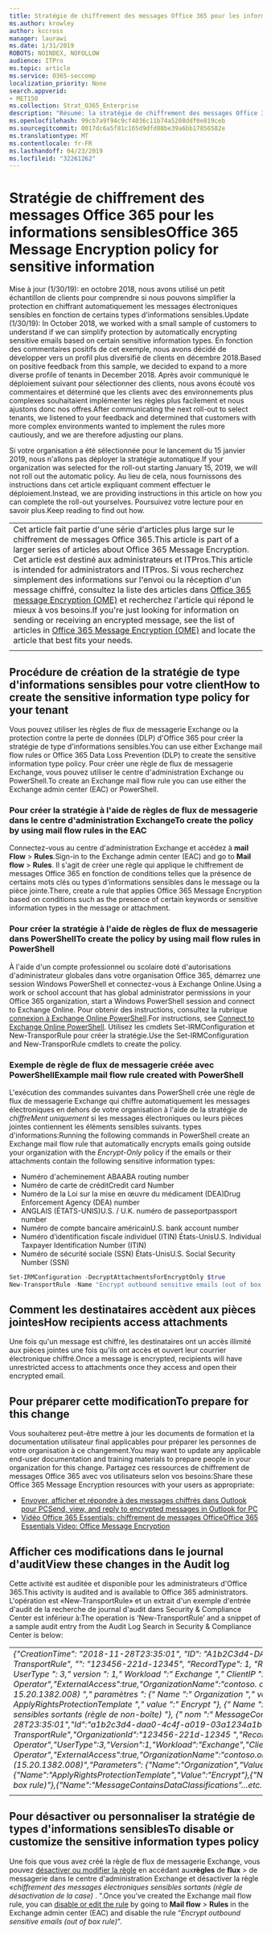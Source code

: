 ```yaml
---
title: Stratégie de chiffrement des messages Office 365 pour les informations sensibles
ms.author: krowley
author: kccross
manager: laurawi
ms.date: 1/31/2019
ROBOTS: NOINDEX, NOFOLLOW
audience: ITPro
ms.topic: article
ms.service: O365-seccomp
localization_priority: None
search.appverid:
- MET150
ms.collection: Strat_O365_Enterprise
description: "Résumé: la stratégie de chiffrement des messages Office 365 pour les types d'informations sensibles est désormais disponible."
ms.openlocfilehash: 99cb7a9f94c9cf4036c11b74a5208ddf0e819ceb
ms.sourcegitcommit: 0017dc6a5f81c165d9dfd88be39a6bb17856582e
ms.translationtype: MT
ms.contentlocale: fr-FR
ms.lasthandoff: 04/23/2019
ms.locfileid: "32261262"
---
```

# <a name="office-365-message-encryption-policy-for-sensitive-information"></a><span data-ttu-id="81c98-103">Stratégie de chiffrement des messages Office 365 pour les informations sensibles</span><span class="sxs-lookup"><span data-stu-id="81c98-103">Office 365 Message Encryption policy for sensitive information</span></span>

<span data-ttu-id="81c98-104">Mise à jour (1/30/19): en octobre 2018, nous avons utilisé un petit échantillon de clients pour comprendre si nous pouvons simplifier la protection en chiffrant automatiquement les messages électroniques sensibles en fonction de certains types d'informations sensibles.</span><span class="sxs-lookup"><span data-stu-id="81c98-104">Update (1/30/19): In October 2018, we worked with a small sample of customers to understand if we can simplify protection by automatically encrypting sensitive emails based on certain sensitive information types.</span></span> <span data-ttu-id="81c98-105">En fonction des commentaires positifs de cet exemple, nous avons décidé de développer vers un profil plus diversifié de clients en décembre 2018.</span><span class="sxs-lookup"><span data-stu-id="81c98-105">Based on positive feedback from this sample, we decided to expand to a more diverse profile of tenants in December 2018.</span></span> <span data-ttu-id="81c98-106">Après avoir communiqué le déploiement suivant pour sélectionner des clients, nous avons écouté vos commentaires et déterminé que les clients avec des environnements plus complexes souhaitaient implémenter les règles plus facilement et nous ajustons donc nos offres.</span><span class="sxs-lookup"><span data-stu-id="81c98-106">After communicating the next roll-out to select tenants, we listened to your feedback and determined that customers with more complex environments wanted to implement the rules more cautiously, and we are therefore adjusting our plans.</span></span>

<span data-ttu-id="81c98-107">Si votre organisation a été sélectionnée pour le lancement du 15 janvier 2019, nous n'allons pas déployer la stratégie automatique.</span><span class="sxs-lookup"><span data-stu-id="81c98-107">If your organization was selected for the roll-out starting January 15, 2019, we will not roll out the automatic policy.</span></span> <span data-ttu-id="81c98-108">Au lieu de cela, nous fournissons des instructions dans cet article expliquant comment effectuer le déploiement.</span><span class="sxs-lookup"><span data-stu-id="81c98-108">Instead, we are providing instructions in this article on how you can complete the roll-out yourselves.</span></span> <span data-ttu-id="81c98-109">Poursuivez votre lecture pour en savoir plus.</span><span class="sxs-lookup"><span data-stu-id="81c98-109">Keep reading to find out how.</span></span>

||
|:-----|
|<span data-ttu-id="81c98-110">Cet article fait partie d'une série d'articles plus large sur le chiffrement de messages Office 365.</span><span class="sxs-lookup"><span data-stu-id="81c98-110">This article is part of a larger series of articles about Office 365 Message Encryption.</span></span> <span data-ttu-id="81c98-111">Cet article est destiné aux administrateurs et ITPros.</span><span class="sxs-lookup"><span data-stu-id="81c98-111">This article is intended for administrators and ITPros.</span></span> <span data-ttu-id="81c98-112">Si vous recherchez simplement des informations sur l'envoi ou la réception d'un message chiffré, consultez la liste des articles dans [Office 365 message Encryption (OME)](ome.md) et recherchez l'article qui répond le mieux à vos besoins.</span><span class="sxs-lookup"><span data-stu-id="81c98-112">If you're just looking for information on sending or receiving an encrypted message, see the list of articles in [Office 365 Message Encryption (OME)](ome.md) and locate the article that best fits your needs.</span></span> |
||

## <a name="how-to-create-the-sensitive-information-type-policy-for-your-tenant"></a><span data-ttu-id="81c98-113">Procédure de création de la stratégie de type d'informations sensibles pour votre client</span><span class="sxs-lookup"><span data-stu-id="81c98-113">How to create the sensitive information type policy for your tenant</span></span>

<span data-ttu-id="81c98-114">Vous pouvez utiliser les règles de flux de messagerie Exchange ou la protection contre la perte de données (DLP) d'Office 365 pour créer la stratégie de type d'informations sensibles.</span><span class="sxs-lookup"><span data-stu-id="81c98-114">You can use either Exchange mail flow rules or Office 365 Data Loss Prevention (DLP) to create the sensitive information type policy.</span></span> <span data-ttu-id="81c98-115">Pour créer une règle de flux de messagerie Exchange, vous pouvez utiliser le centre d'administration Exchange ou PowerShell.</span><span class="sxs-lookup"><span data-stu-id="81c98-115">To create an Exchange mail flow rule you can use either the Exchange admin center (EAC) or PowerShell.</span></span>

### <a name="to-create-the-policy-by-using-mail-flow-rules-in-the-eac"></a><span data-ttu-id="81c98-116">Pour créer la stratégie à l'aide de règles de flux de messagerie dans le centre d'administration Exchange</span><span class="sxs-lookup"><span data-stu-id="81c98-116">To create the policy by using mail flow rules in the EAC</span></span>

<span data-ttu-id="81c98-117">Connectez-vous au centre d'administration Exchange et accédez à **mail Flow** > **Rules**.</span><span class="sxs-lookup"><span data-stu-id="81c98-117">Sign-in to the Exchange admin center (EAC) and go to **Mail flow** > **Rules**.</span></span> <span data-ttu-id="81c98-118">Il s'agit de créer une règle qui applique le chiffrement de messages Office 365 en fonction de conditions telles que la présence de certains mots clés ou types d'informations sensibles dans le message ou la pièce jointe.</span><span class="sxs-lookup"><span data-stu-id="81c98-118">There, create a rule that applies Office 365 Message Encryption based on conditions such as the presence of certain keywords or sensitive information types in the message or attachment.</span></span>

### <a name="to-create-the-policy-by-using-mail-flow-rules-in-powershell"></a><span data-ttu-id="81c98-119">Pour créer la stratégie à l'aide de règles de flux de messagerie dans PowerShell</span><span class="sxs-lookup"><span data-stu-id="81c98-119">To create the policy by using mail flow rules in PowerShell</span></span>

<span data-ttu-id="81c98-120">À l'aide d'un compte professionnel ou scolaire doté d'autorisations d'administrateur globales dans votre organisation Office 365, démarrez une session Windows PowerShell et connectez-vous à Exchange Online.</span><span class="sxs-lookup"><span data-stu-id="81c98-120">Using a work or school account that has global administrator permissions in your Office 365 organization, start a Windows PowerShell session and connect to Exchange Online.</span></span> <span data-ttu-id="81c98-121">Pour obtenir des instructions, consultez la rubrique [connexion à Exchange Online PowerShell](https://aka.ms/exopowershell).</span><span class="sxs-lookup"><span data-stu-id="81c98-121">For instructions, see [Connect to Exchange Online PowerShell](https://aka.ms/exopowershell).</span></span> <span data-ttu-id="81c98-122">Utilisez les cmdlets Set-IRMConfiguration et New-TransporRule pour créer la stratégie.</span><span class="sxs-lookup"><span data-stu-id="81c98-122">Use the Set-IRMConfiguration and New-TransporRule cmdlets to create the policy.</span></span>

### <a name="example-mail-flow-rule-created-with-powershell"></a><span data-ttu-id="81c98-123">Exemple de règle de flux de messagerie créée avec PowerShell</span><span class="sxs-lookup"><span data-stu-id="81c98-123">Example mail flow rule created with PowerShell</span></span>

<span data-ttu-id="81c98-124">L'exécution des commandes suivantes dans PowerShell crée une règle de flux de messagerie Exchange qui chiffre automatiquement les messages électroniques en dehors de votre organisation à l'aide de la stratégie de *chiffreMent uniquement* si les messages électroniques ou leurs pièces jointes contiennent les éléments sensibles suivants. types d'informations:</span><span class="sxs-lookup"><span data-stu-id="81c98-124">Running the following commands in PowerShell create an Exchange mail flow rule that automatically encrypts emails going outside your organization with the *Encrypt-Only* policy if the emails or their attachments contain the following sensitive information types:</span></span>

- <span data-ttu-id="81c98-125">Numéro d'acheminement ABA</span><span class="sxs-lookup"><span data-stu-id="81c98-125">ABA routing number</span></span>
- <span data-ttu-id="81c98-126">Numéro de carte de crédit</span><span class="sxs-lookup"><span data-stu-id="81c98-126">Credit card Number</span></span>
- <span data-ttu-id="81c98-127">Numéro de la Loi sur la mise en œuvre du médicament (DEA)</span><span class="sxs-lookup"><span data-stu-id="81c98-127">Drug Enforcement Agency (DEA) number</span></span>
- <span data-ttu-id="81c98-128">ANGLAIS (ÉTATS-UNIS)</span><span class="sxs-lookup"><span data-stu-id="81c98-128">U.S. / U.K.</span></span> <span data-ttu-id="81c98-129">numéro de passeport</span><span class="sxs-lookup"><span data-stu-id="81c98-129">passport number</span></span>
- <span data-ttu-id="81c98-130">Numéro de compte bancaire américain</span><span class="sxs-lookup"><span data-stu-id="81c98-130">U.S. bank account number</span></span>
- <span data-ttu-id="81c98-131">Numéro d’identification fiscale individuel (ITIN) États-Unis</span><span class="sxs-lookup"><span data-stu-id="81c98-131">U.S. Individual Taxpayer Identification Number (ITIN)</span></span>
- <span data-ttu-id="81c98-132">Numéro de sécurité sociale (SSN) États-Unis</span><span class="sxs-lookup"><span data-stu-id="81c98-132">U.S. Social Security Number (SSN)</span></span>

```powershell
Set-IRMConfiguration -DecryptAttachmentsForEncryptOnly $true
New-TransportRule -Name "Encrypt outbound sensitive emails (out of box rule)" -SentToScope  NotInOrganization  -ApplyRightsProtectionTemplate "Encrypt" -MessageContainsDataClassifications @(@{Name="ABA Routing Number"; minCount="1"},@{Name="Credit Card Number"; minCount="1"},@{Name="Drug Enforcement Agency (DEA) Number"; minCount="1"},@{Name="U.S. / U.K. Passport Number"; minCount="1"},@{Name="U.S. Bank Account Number"; minCount="1"},@{Name="U.S. Individual Taxpayer Identification Number (ITIN)"; minCount="1"},@{Name="U.S. Social Security Number (SSN)"; minCount="1"}) -SenderNotificationType "NotifyOnly"
```

## <a name="how-recipients-access-attachments"></a><span data-ttu-id="81c98-133">Comment les destinataires accèdent aux pièces jointes</span><span class="sxs-lookup"><span data-stu-id="81c98-133">How recipients access attachments</span></span>

<span data-ttu-id="81c98-134">Une fois qu'un message est chiffré, les destinataires ont un accès illimité aux pièces jointes une fois qu'ils ont accès et ouvert leur courrier électronique chiffré.</span><span class="sxs-lookup"><span data-stu-id="81c98-134">Once a message is encrypted, recipients will have unrestricted access to attachments once they access and open their encrypted email.</span></span>

## <a name="to-prepare-for-this-change"></a><span data-ttu-id="81c98-135">Pour préparer cette modification</span><span class="sxs-lookup"><span data-stu-id="81c98-135">To prepare for this change</span></span>

<span data-ttu-id="81c98-136">Vous souhaiterez peut-être mettre à jour les documents de formation et la documentation utilisateur final applicables pour préparer les personnes de votre organisation à ce changement.</span><span class="sxs-lookup"><span data-stu-id="81c98-136">You may want to update any applicable end-user documentation and training materials to prepare people in your organization for this change.</span></span> <span data-ttu-id="81c98-137">Partagez ces ressources de chiffrement de messages Office 365 avec vos utilisateurs selon vos besoins:</span><span class="sxs-lookup"><span data-stu-id="81c98-137">Share these Office 365 Message Encryption resources with your users as appropriate:</span></span>

- [<span data-ttu-id="81c98-138">Envoyer, afficher et répondre à des messages chiffrés dans Outlook pour PC</span><span class="sxs-lookup"><span data-stu-id="81c98-138">Send, view, and reply to encrypted messages in Outlook for PC</span></span>](https://support.office.com/article/send-view-and-reply-to-encrypted-messages-in-outlook-for-pc-eaa43495-9bbb-4fca-922a-df90dee51980)
- [<span data-ttu-id="81c98-139">Vidéo Office 365 Essentials: chiffrement de messages Office</span><span class="sxs-lookup"><span data-stu-id="81c98-139">Office 365 Essentials Video: Office Message Encryption</span></span>](https://youtu.be/CQR0cG_iEUc)

## <a name="view-these-changes-in-the-audit-log"></a><span data-ttu-id="81c98-140">Afficher ces modifications dans le journal d'audit</span><span class="sxs-lookup"><span data-stu-id="81c98-140">View these changes in the Audit log</span></span>

<span data-ttu-id="81c98-141">Cette activité est auditée et disponible pour les administrateurs d'Office 365.</span><span class="sxs-lookup"><span data-stu-id="81c98-141">This activity is audited and is available to Office 365 administrators.</span></span> <span data-ttu-id="81c98-142">L'opération est «New-TransportRule» et un extrait d'un exemple d'entrée d'audit de la recherche de journal d'audit dans Security & Compliance Center est inférieur à:</span><span class="sxs-lookup"><span data-stu-id="81c98-142">The operation is ‘New-TransportRule’ and a snippet of a sample audit entry from the Audit Log Search in Security & Compliance Center is below:</span></span>

|     |
| --- |
| <span data-ttu-id="81c98-143">*{"CreationTime": "2018-11-28T23:35:01", "ID": "A1b2C3d4-DAA0-4c4f-A019-03a1234a1b0c", "Operation": "New-TransportRule", "": "123456-221d-12345", "RecordType": 1, "ResultStatus": "true", "UserKey": "opérateur Microsoft", " UserType ": 3," version ": 1," Workload ":" Exchange "," ClientIP ":" 123.456.147.68:17584 "," ObjectId ":" "," UserId ":" Microsoft Operator","ExternalAccess":true,"OrganizationName":"contoso. onmicrosoft. com "," OriginatingServer ":" CY4PR13MBXXXX ( 15.20.1382.008) "," paramètres ": {" Name ":" Organization "," value ":" 123456-221d-12346 "{" Name ":" ApplyRightsProtectionTemplate "," value ":" Encrypt "}, {" Name ":" Name "," value ":" chiffrer les messages électroniques sensibles sortants (règle de non-boîte) "}, {" nom ":" MessageContainsDataClassifications "... etc.*</span><span class="sxs-lookup"><span data-stu-id="81c98-143">*{"CreationTime":"2018-11-28T23:35:01","Id":"a1b2c3d4-daa0-4c4f-a019-03a1234a1b0c","Operation":"New-TransportRule","OrganizationId":"123456-221d-12345 ","RecordType":1,"ResultStatus":"True","UserKey":"Microsoft Operator","UserType":3,"Version":1,"Workload":"Exchange","ClientIP":"123.456.147.68:17584","ObjectId":"","UserId":"Microsoft Operator","ExternalAccess":true,"OrganizationName":"contoso.onmicrosoft.com","OriginatingServer":"CY4PR13MBXXXX (15.20.1382.008)","Parameters": {"Name":"Organization","Value":"123456-221d-12346"{"Name":"ApplyRightsProtectionTemplate","Value":"Encrypt"},{"Name":"Name","Value":"Encrypt outbound sensitive emails (out of box rule)"},{"Name":"MessageContainsDataClassifications”…etc.*</span></span> |
| |

## <a name="to-disable-or-customize-the-sensitive-information-types-policy"></a><span data-ttu-id="81c98-144">Pour désactiver ou personnaliser la stratégie de types d'informations sensibles</span><span class="sxs-lookup"><span data-stu-id="81c98-144">To disable or customize the sensitive information types policy</span></span>

<span data-ttu-id="81c98-145">Une fois que vous avez créé la règle de flux de messagerie Exchange, vous pouvez [désactiver ou modifier la règle](https://docs.microsoft.com/exchange/security-and-compliance/mail-flow-rules/manage-mail-flow-rules#enable-or-disable-a-mail-flow-rule) en accédant aux**règles** de **flux** > de messagerie dans le centre d'administration Exchange et désactiver la règle «*chiffrement des messages électroniques sensibles sortants (règle de désactivation de la case)* . ".</span><span class="sxs-lookup"><span data-stu-id="81c98-145">Once you've created the Exchange mail flow rule, you can [disable or edit the rule](https://docs.microsoft.com/exchange/security-and-compliance/mail-flow-rules/manage-mail-flow-rules#enable-or-disable-a-mail-flow-rule) by going to **Mail flow** > **Rules** in the Exchange admin center (EAC) and disable the rule “*Encrypt outbound sensitive emails (out of box rule)*”.</span></span>
